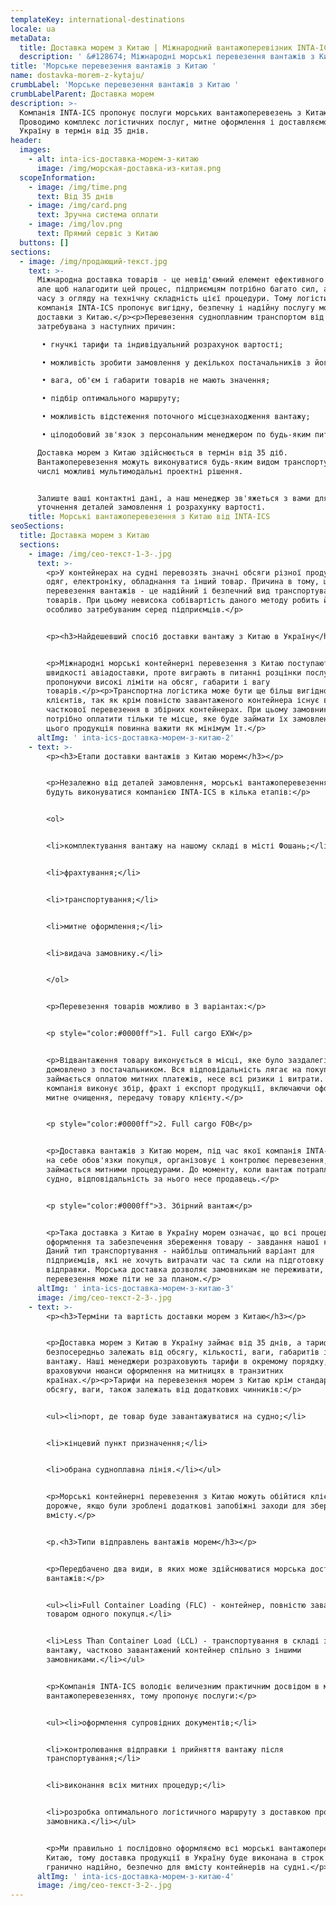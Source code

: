 ```yaml
---
templateKey: international-destinations
locale: ua
metaData:
  title: Доставка морем з Китаю | Міжнародний вантажоперевізник INTA-ICS
  description: ' &#128674; Міжнародні морські перевезення вантажів з Китаю &#128073; Вигідні тарифи &#9989; LCL, FCL. Повний комплекс супровідних послуг, митне оформлення &#9989; Контроль та звітність 24/7 - Телефонуйте &#9742; 068 5555 999'
title: 'Морське перевезення вантажів з Китаю '
name: dostavka-morem-z-kytaju/
crumbLabel: 'Морське перевезення вантажів з Китаю '
crumbLabelParent: Доставка морем
description: >-
  Компанія INTA-ICS пропонує послуги морських вантажоперевезень з Китаю.
  Проводимо комплекс логістичних послуг, митне оформлення і доставляємо вантаж в
  Україну в термін від 35 днів.
header:
  images:
    - alt: inta-ics-доставка-морем-з-китаю
      image: /img/морская-доставка-из-китая.png
  scopeInformation:
    - image: /img/time.png
      text: Від 35 днів
    - image: /img/card.png
      text: Зручна система оплати
    - image: /img/lov.png
      text: Прямий сервіс з Китаю
  buttons: []
sections:
  - image: /img/продающий-текст.jpg
    text: >-
      Міжнародна доставка товарів - це невід'ємний елемент ефективного бізнесу,
      але щоб налагодити цей процес, підприємцям потрібно багато сил, а головне,
      часу з огляду на технічну складність цієї процедури. Тому логістична
      компанія INTA-ICS пропонує вигідну, безпечну і надійну послугу морської
      доставки з Китаю.</p><p>Перевезення судноплавним транспортом від INTA-ICS
      затребувана з наступних причин:

       • гнучкі тарифи та індивідуальний розрахунок вартості;

       • можливість зробити замовлення у декількох постачальників з його подальшою консолідацією на складі; 

       • вага, об'єм і габарити товарів не мають значення; 

       • підбір оптимального маршруту; 

       • можливість відстеження поточного місцезнаходження вантажу; 

       • цілодобовий зв'язок з персональним менеджером по будь-яким питанням. 

      Доставка морем з Китаю здійснюється в термін від 35 діб.
      Вантажоперевезення можуть виконуватися будь-яким видом транспорту, в тому
      числі можливі мультимодальні проектні рішення.


      Залиште ваші контактні дані, а наш менеджер зв'яжеться з вами для
      уточнення деталей замовлення і розрахунку вартості.
    title: Морські вантажоперевезення з Китаю від INTA-ICS
seoSections:
  title: Доставка морем з Китаю
  sections:
    - image: /img/сео-текст-1-3-.jpg
      text: >-
        <p>У контейнерах на судні перевозять значні обсяги різної продукції:
        одяг, електроніку, обладнання та інший товар. Причина в тому, що морські
        перевезення вантажів - це надійний і безпечний вид транспортування
        товарів. При цьому невисока собівартість даного методу робить його
        особливо затребуваним серед підприємців.</p>


        <p><h3>Найдешевший спосіб доставки вантажу з Китаю в Україну</h3></p>


        <p>Міжнародні морські контейнерні перевезення з Китаю поступаються в
        швидкості авіадоставки, проте виграють в питанні розцінки послуги,
        пропонуючи високі ліміти на обсяг, габарити і вагу
        товарів.</p><p>Транспортна логістика може бути ще більш вигідною для
        клієнтів, так як крім повністю завантаженого контейнера існує варіант
        часткової перевезення в збірних контейнерах. При цьому замовникам
        потрібно оплатити тільки те місце, яке буде займати їх замовлення. Для
        цього продукція повинна важити як мінімум 1т.</p>
      altImg: ' inta-ics-доставка-морем-з-китаю-2'
    - text: >-
        <p><h3>Етапи доставки вантажів з Китаю морем</h3></p>


        <p>Незалежно від деталей замовлення, морські вантажоперевезення з Китаю
        будуть виконуватися компанією INTA-ICS в кілька етапів:</p>


        <ol>


        <li>комплектування вантажу на нашому складі в місті Фошань;</li>


        <li>фрахтування;</li>


        <li>транспортування;</li>


        <li>митне оформлення;</li>


        <li>видача замовнику.</li>


        </ol>


        <p>Перевезення товарів можливо в 3 варіантах:</p>


        <p style="color:#0000ff">1. Full cargo EXW</p>


        <p>Відвантаження товару виконується в місці, яке було заздалегідь
        домовлено з постачальником. Вся відповідальність лягає на покупця: він
        займається оплатою митних платежів, несе всі ризики і витрати. Наша
        компанія виконує збір, фрахт і експорт продукції, включаючи оформлення,
        митне очищення, передачу товару клієнту.</p>


        <p style="color:#0000ff">2. Full cargo FOB</p>


        <p>Доставка вантажів з Китаю морем, під час якої компанія INTA-ICS бере
        на себе обов'язки покупця, організовує і контролює перевезення,
        займається митними процедурами. До моменту, коли вантаж потрапляє на
        судно, відповідальність за нього несе продавець.</p>


        <p style="color:#0000ff">3. Збірний вантаж</p>


        <p>Така доставка з Китаю в Україну морем означає, що всі процедури з
        оформлення та забезпечення збереження товару - завдання нашої компанії.
        Даний тип транспортування - найбільш оптимальний варіант для
        підприємців, які не хочуть витрачати час та сили на підготовку партії до
        відправки. Морська доставка дозволяє замовникам не переживати, що
        перевезення може піти не за планом.</p>
      altImg: ' inta-ics-доставка-морем-з-китаю-3'
      image: /img/сео-текст-2-3-.jpg
    - text: >-
        <p><h3>Терміни та вартість доставки морем з Китаю</h3></p>


        <p>Доставка морем з Китаю в Україну займає від 35 днів, а тарифи
        безпосередньо залежать від обсягу, кількості, ваги, габаритів і цінності
        вантажу. Наші менеджери розраховують тарифи в окремому порядку,
        враховуючи нюанси оформлення на митницях в транзитних
        країнах.</p><p>Тарифи на перевезення морем з Китаю крім стандартних
        обсягу, ваги, також залежать від додаткових чинників:</p>


        <ul><li>порт, де товар буде завантажуватися на судно;</li>


        <li>кінцевий пункт призначення;</li>


        <li>обрана судноплавна лінія.</li></ul>


        <p>Морські контейнерні перевезення з Китаю можуть обійтися клієнтам
        дорожче, якщо були зроблені додаткові запобіжні заходи для збереження
        вмісту.</p>


        <p.<h3>Типи відправлень вантажів морем</h3></p>


        <p>Передбачено два види, в яких може здійснюватися морська доставка
        вантажів:</p>


        <ul><li>Full Container Loading (FLC) - контейнер, повністю завантажений
        товаром одного покупця.</li>


        <li>Less Than Container Load (LCL) - транспортування в складі збірного
        вантажу, частково завантажений контейнер спільно з іншими
        замовниками.</li></ul>


        <p>Компанія INTA-ICS володіє величезним практичним досвідом в морських
        вантажоперевезеннях, тому пропонує послуги:</p>


        <ul><li>оформлення супровідних документів;</li>


        <li>контролювання відправки і прийняття вантажу після
        транспортування;</li>


        <li>виконання всіх митних процедур;</li>


        <li>розробка оптимального логістичного маршруту з доставкою продукції до
        замовника.</li></ul>


        <p>Ми правильно і послідовно оформляємо всі морські вантажоперевезення з
        Китаю, тому доставка продукції в Україну буде виконана в строк і
        гранично надійно, безпечно для вмісту контейнерів на судні.</p>
      altImg: ' inta-ics-доставка-морем-з-китаю-4'
      image: /img/сео-текст-3-2-.jpg
---
```

